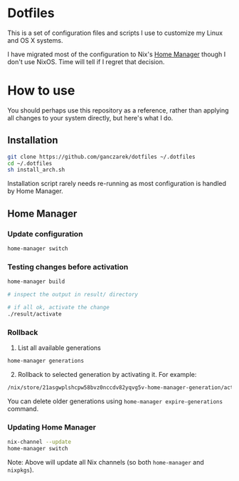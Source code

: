 # Dotfiles

This is a set of configuration files and scripts I use to customize my Linux and OS X systems.

I have migrated most of the configuration to Nix's [Home Manager](https://github.com/nix-community/home-manager) though
I don't use NixOS. Time will tell if I regret that decision.

# How to use

You should perhaps use this repository as a reference, rather than applying
all changes to your system directly, but here's what I do.

## Installation

```bash
git clone https://github.com/ganczarek/dotfiles ~/.dotfiles
cd ~/.dotfiles
sh install_arch.sh
```

Installation script rarely needs re-running as most configuration is handled by Home Manager.

## Home Manager

### Update configuration

```bash
home-manager switch
```

### Testing changes before activation

```bash
home-manager build

# inspect the output in result/ directory

# if all ok, activate the change
./result/activate
```

### Rollback

1. List all available generations

```bash
home-manager generations
```

2. Rollback to selected generation by activating it. For example:

```bash
/nix/store/21asgwplshcpw58bvz0nccdv82yqvg5v-home-manager-generation/activate
```

You can delete older generations using `home-manager expire-generations` command.

### Updating Home Manager

```bash
nix-channel --update
home-manager switch
```

Note: Above will update all Nix channels (so both `home-manager` and `nixpkgs`).